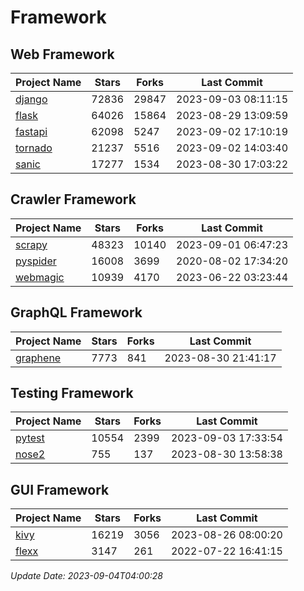 # Framework

## Web Framework
| Project Name | Stars | Forks | Last Commit |
| ------------ | ----- | ----- | ----------- |
| [django](https://github.com/django/django) | 72836 | 29847 | 2023-09-03 08:11:15 |
| [flask](https://github.com/pallets/flask) | 64026 | 15864 | 2023-08-29 13:09:59 |
| [fastapi](https://github.com/tiangolo/fastapi) | 62098 | 5247 | 2023-09-02 17:10:19 |
| [tornado](https://github.com/tornadoweb/tornado) | 21237 | 5516 | 2023-09-02 14:03:40 |
| [sanic](https://github.com/sanic-org/sanic) | 17277 | 1534 | 2023-08-30 17:03:22 |

## Crawler Framework
| Project Name | Stars | Forks | Last Commit |
| ------------ | ----- | ----- | ----------- |
| [scrapy](https://github.com/scrapy/scrapy) | 48323 | 10140 | 2023-09-01 06:47:23 |
| [pyspider](https://github.com/binux/pyspider) | 16008 | 3699 | 2020-08-02 17:34:20 |
| [webmagic](https://github.com/code4craft/webmagic) | 10939 | 4170 | 2023-06-22 03:23:44 |

## GraphQL Framework
| Project Name | Stars | Forks | Last Commit |
| ------------ | ----- | ----- | ----------- |
| [graphene](https://github.com/graphql-python/graphene) | 7773 | 841 | 2023-08-30 21:41:17 |

## Testing Framework
| Project Name | Stars | Forks | Last Commit |
| ------------ | ----- | ----- | ----------- |
| [pytest](https://github.com/pytest-dev/pytest) | 10554 | 2399 | 2023-09-03 17:33:54 |
| [nose2](https://github.com/nose-devs/nose2) | 755 | 137 | 2023-08-30 13:58:38 |

## GUI Framework
| Project Name | Stars | Forks | Last Commit |
| ------------ | ----- | ----- | ----------- |
| [kivy](https://github.com/kivy/kivy) | 16219 | 3056 | 2023-08-26 08:00:20 |
| [flexx](https://github.com/flexxui/flexx) | 3147 | 261 | 2022-07-22 16:41:15 |

*Update Date: 2023-09-04T04:00:28*